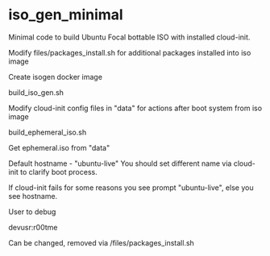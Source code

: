 # iso_gen_minimal

Minimal code to build Ubuntu Focal bottable ISO with installed cloud-init.

Modify files/packages_install.sh for additional packages installed into iso image

Create isogen docker image

build_iso_gen.sh

Modify cloud-init config files in "data" for actions after boot system from iso image

build_ephemeral_iso.sh

Get ephemeral.iso from "data"

Default hostname - "ubuntu-live"
You should set different name via cloud-init to clarify boot process.

If cloud-init fails for some reasons you see prompt "ubuntu-live", else you see hostname.

User to debug 

devusr:r00tme

Can be changed, removed via /files/packages_install.sh
